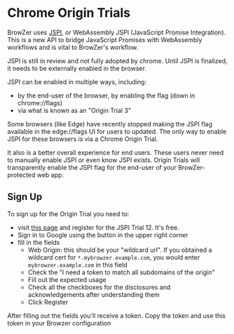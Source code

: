 # Chrome Origin Trials

BrowZer uses [JSPI](https://v8.dev/blog/jspi-newapi), or WebAssembly JSPI (JavaScript Promise Integration). This is
a new API to bridge JavaScript Promises with WebAssembly workflows and is vital to BrowZer's workflow.

JSPI is still in review and not fully adopted by chrome. Until JSPI is finalized, it needs to be externally enabled in the
browser.

JSPI can be enabled in multiple ways, including:

* by the end-user of the browser, by enabling the flag (down in chrome://flags)
* via what is known as an "Origin Trial 3" 

Some browsers (like Edge) have recently stopped making the JSPI flag available in the edge://flags UI for users to 
updated. The only way to enable JSPI for these browsers is via a Chrome Origin Trial.

It also is a better overall experience for end users. These users never need to manually enable JSPI or even know JSPI 
exists. Origin Trials will transparently enable the JSPI flag for the end-user of your BrowZer-protected web app.

## Sign Up 

To sign up for the Origin Trial you need to:

* visit [this page](https://developer.chrome.com/origintrials/#/register_trial/1603844417297317889) and register for the
  JSPI Trial 12. It's free.
* Sign in to Google using the button in the upper right corner
* fill in the fields
    * Web Origin: this should be your "wildcard url". If you obtained a wildcard cert for `*.mybrowzer.example.com`, 
      you would enter `mybrowzer.example.com` in this field
    * Check the "I need a token to match all subdomains of the origin"
    * Fill out the expected usage
    * Check all the checkboxes for the disclosures and acknowledgements after understanding them
    * Click Register

After filling out the fields you'll receive a token. Copy the token and use this token in your Browzer configuration